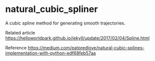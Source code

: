 # natural_cubic_spliner

A cubic spline method for generating smooth trajectories. 

Related article
https://helloworldpark.github.io/jekyll/update/2017/02/04/Spline.html

Reference
https://medium.com/eatpredlove/natural-cubic-splines-implementation-with-python-edf68feb57aa